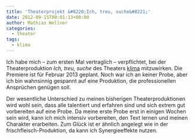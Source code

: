 ```yaml
---
title: 'Theaterprojekt &#8220;Ich, treu, suche&#8221;'
date: 2012-09-15T00:01:13+00:00
author: Mathias Wellner
categories:
  - theater
tags:
  - klima
---
```

Ich habe mich &ndash; zum ersten Mal vertraglich &ndash; verpflichtet, bei der Theaterproduktion _Ich, treu, suche_ des 
Theaters [klima](http://www.klima-das-theater.ch) mitzuwirken. Die Premiere ist für Februar 2013 geplant. Noch war ich 
an keiner Probe, aber ich bin wahnsinnig gespannt auf eine Produktion, die professionellen Ansprüchen genügen soll. 

Der wesentliche Unterschied zu meinen bisherigen Theaterproduktionen wird wohl sein, dass alle talentiert und erfahren 
sind und sich extrem gut vorbereiten auf eine Probe. Da meine erste Probe erst in einigen Wochen sein wird, kann ich 
mich intensiv vorbereiten, den Text lernen und meinen Charakter erarbeiten. Zum Glück ist er ähnlich angelegt wie in 
der frischfleisch-Produktion, da kann ich Synergieeffekte nutzen.